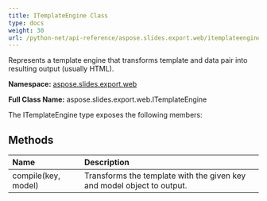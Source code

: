 ```yaml
---
title: ITemplateEngine Class
type: docs
weight: 30
url: /python-net/api-reference/aspose.slides.export.web/itemplateengine/
---
```


Represents a template engine that transforms template and data pair into resulting output (usually HTML).

**Namespace:** [aspose.slides.export.web](/slides/python-net/api-reference/aspose.slides.export.web/)

**Full Class Name:** aspose.slides.export.web.ITemplateEngine



The ITemplateEngine type exposes the following members:
## **Methods**
|**Name**|**Description**|
| :- | :- |
|compile(key, model)|Transforms the template with the given key and model object to output.|
